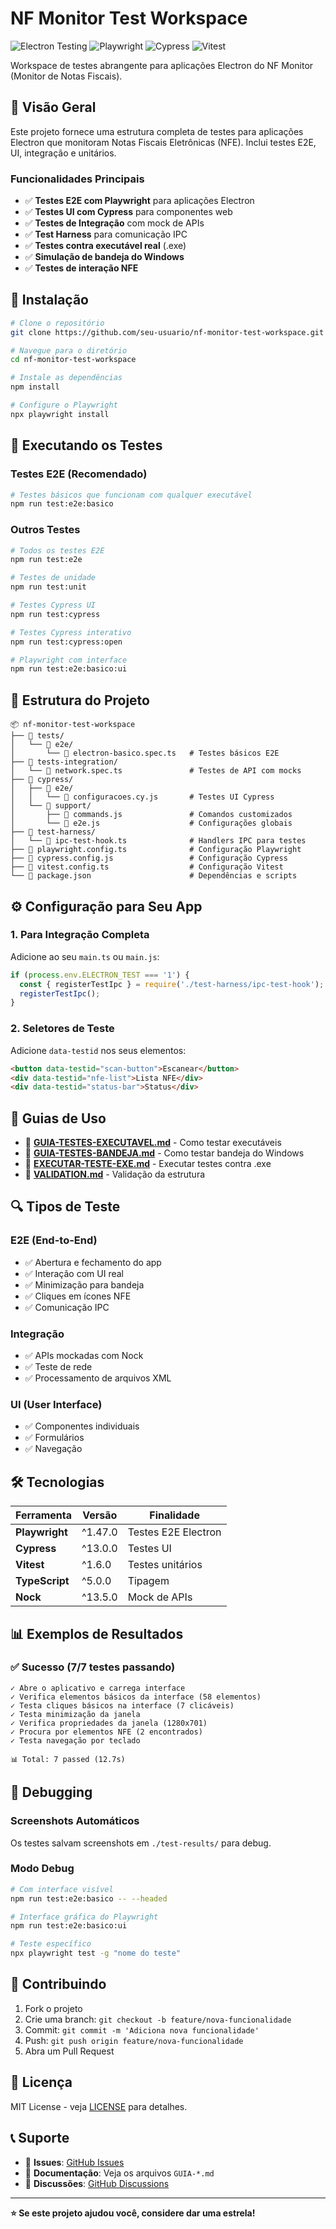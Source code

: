 # NF Monitor Test Workspace

![Electron Testing](https://img.shields.io/badge/Electron-Testing-47848F?style=for-the-badge&logo=electron&logoColor=white)
![Playwright](https://img.shields.io/badge/Playwright-E2E-2EAD33?style=for-the-badge&logo=playwright&logoColor=white)
![Cypress](https://img.shields.io/badge/Cypress-UI-17202C?style=for-the-badge&logo=cypress&logoColor=white)
![Vitest](https://img.shields.io/badge/Vitest-Unit-6E9F18?style=for-the-badge&logo=vitest&logoColor=white)

Workspace de testes abrangente para aplicações Electron do NF Monitor (Monitor de Notas Fiscais).

## 🎯 **Visão Geral**

Este projeto fornece uma estrutura completa de testes para aplicações Electron que monitoram Notas Fiscais Eletrônicas (NFE). Inclui testes E2E, UI, integração e unitários.

### **Funcionalidades Principais**

- ✅ **Testes E2E com Playwright** para aplicações Electron
- ✅ **Testes UI com Cypress** para componentes web
- ✅ **Testes de Integração** com mock de APIs
- ✅ **Test Harness** para comunicação IPC
- ✅ **Testes contra executável real** (.exe)
- ✅ **Simulação de bandeja do Windows**
- ✅ **Testes de interação NFE**

## 🚀 **Instalação**

```bash
# Clone o repositório
git clone https://github.com/seu-usuario/nf-monitor-test-workspace.git

# Navegue para o diretório
cd nf-monitor-test-workspace

# Instale as dependências
npm install

# Configure o Playwright
npx playwright install
```

## 🧪 **Executando os Testes**

### **Testes E2E (Recomendado)**
```bash
# Testes básicos que funcionam com qualquer executável
npm run test:e2e:basico
```

### **Outros Testes**
```bash
# Todos os testes E2E
npm run test:e2e

# Testes de unidade
npm run test:unit

# Testes Cypress UI
npm run test:cypress

# Testes Cypress interativo
npm run test:cypress:open

# Playwright com interface
npm run test:e2e:basico:ui
```

## 📁 **Estrutura do Projeto**

```
📦 nf-monitor-test-workspace
├── 📂 tests/
│   └── 📂 e2e/
│       └── 📄 electron-basico.spec.ts   # Testes básicos E2E
├── 📂 tests-integration/
│   └── 📄 network.spec.ts               # Testes de API com mocks
├── 📂 cypress/
│   ├── 📂 e2e/
│   │   └── 📄 configuracoes.cy.js       # Testes UI Cypress
│   └── 📂 support/
│       ├── 📄 commands.js               # Comandos customizados
│       └── 📄 e2e.js                    # Configurações globais
├── 📂 test-harness/
│   └── 📄 ipc-test-hook.ts              # Handlers IPC para testes
├── 📄 playwright.config.ts              # Configuração Playwright
├── 📄 cypress.config.js                 # Configuração Cypress
├── 📄 vitest.config.ts                  # Configuração Vitest
└── 📄 package.json                      # Dependências e scripts
```

## ⚙️ **Configuração para Seu App**

### **1. Para Integração Completa**

Adicione ao seu `main.ts` ou `main.js`:

```javascript
if (process.env.ELECTRON_TEST === '1') {
  const { registerTestIpc } = require('./test-harness/ipc-test-hook');
  registerTestIpc();
}
```

### **2. Seletores de Teste**

Adicione `data-testid` nos seus elementos:

```html
<button data-testid="scan-button">Escanear</button>
<div data-testid="nfe-list">Lista NFE</div>
<div data-testid="status-bar">Status</div>
```

## 🧭 **Guias de Uso**

- 📖 [**GUIA-TESTES-EXECUTAVEL.md**](./GUIA-TESTES-EXECUTAVEL.md) - Como testar executáveis
- 📖 [**GUIA-TESTES-BANDEJA.md**](./GUIA-TESTES-BANDEJA.md) - Como testar bandeja do Windows
- 📖 [**EXECUTAR-TESTE-EXE.md**](./EXECUTAR-TESTE-EXE.md) - Executar testes contra .exe
- 📖 [**VALIDATION.md**](./VALIDATION.md) - Validação da estrutura

## 🔍 **Tipos de Teste**

### **E2E (End-to-End)**
- ✅ Abertura e fechamento do app
- ✅ Interação com UI real
- ✅ Minimização para bandeja
- ✅ Cliques em ícones NFE
- ✅ Comunicação IPC

### **Integração**
- ✅ APIs mockadas com Nock
- ✅ Teste de rede
- ✅ Processamento de arquivos XML

### **UI (User Interface)**
- ✅ Componentes individuais
- ✅ Formulários
- ✅ Navegação

## 🛠️ **Tecnologias**

| Ferramenta | Versão | Finalidade |
|------------|--------|------------|
| **Playwright** | ^1.47.0 | Testes E2E Electron |
| **Cypress** | ^13.0.0 | Testes UI |
| **Vitest** | ^1.6.0 | Testes unitários |
| **TypeScript** | ^5.0.0 | Tipagem |
| **Nock** | ^13.5.0 | Mock de APIs |

## 📊 **Exemplos de Resultados**

### **✅ Sucesso (7/7 testes passando)**
```
✓ Abre o aplicativo e carrega interface
✓ Verifica elementos básicos da interface (58 elementos)
✓ Testa cliques básicos na interface (7 clicáveis)
✓ Testa minimização da janela
✓ Verifica propriedades da janela (1280x701)
✓ Procura por elementos NFE (2 encontrados)
✓ Testa navegação por teclado

📊 Total: 7 passed (12.7s)
```

## 🐛 **Debugging**

### **Screenshots Automáticos**
Os testes salvam screenshots em `./test-results/` para debug.

### **Modo Debug**
```bash
# Com interface visível
npm run test:e2e:basico -- --headed

# Interface gráfica do Playwright
npm run test:e2e:basico:ui

# Teste específico
npx playwright test -g "nome do teste"
```

## 🤝 **Contribuindo**

1. Fork o projeto
2. Crie uma branch: `git checkout -b feature/nova-funcionalidade`
3. Commit: `git commit -m 'Adiciona nova funcionalidade'`
4. Push: `git push origin feature/nova-funcionalidade`
5. Abra um Pull Request

## 📄 **Licença**

MIT License - veja [LICENSE](LICENSE) para detalhes.

## 📞 **Suporte**

- 🐛 **Issues**: [GitHub Issues](https://github.com/seu-usuario/nf-monitor-test-workspace/issues)
- 📖 **Documentação**: Veja os arquivos `GUIA-*.md`
- 💬 **Discussões**: [GitHub Discussions](https://github.com/seu-usuario/nf-monitor-test-workspace/discussions)

---

**⭐ Se este projeto ajudou você, considere dar uma estrela!**